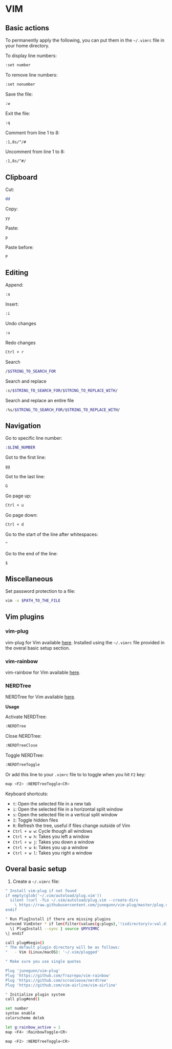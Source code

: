 # VIM

## Basic actions

To permanently apply the following, you can put them in the `~/.vimrc` file in your home directory.

To display line numbers:

```bash
:set number
```

To remove line numbers:

```bash
:set nonumber
```

Save the file:

```bash
:w
```

Exit the file:

```bash
:q
```

Comment from line 1 to 8:

```bash
:1,8s/^/#
```

Uncomment from line 1 to 8:

```bash
:1,8s/^#/
```

## Clipboard

Cut:

```bash
dd
```

Copy:

```bash
yy
```

Paste:

```bash
p
```

Paste before:

```bash
P
```

## Editing

Append:

```bash
:a
```

Insert:

```bash
:i
```

Undo changes

```bash
:u
```

Redo changes

```bash
Ctrl + r
```

Search

```bash
/$STRING_TO_SEARCH_FOR
```

Search and replace

```bash
:s/$STRING_TO_SEARCH_FOR/$STRING_TO_REPLACE_WITH/
```

Search and replace an entire file

```bash
:%s/$STRING_TO_SEARCH_FOR/$STRING_TO_REPLACE_WITH/
```

## Navigation

Go to specific line number:

```bash
:$LINE_NUMBER
```

Got to the first line:

```bash
gg
```

Got to the last line:

```bash
G
```

Go page up:

```bash
Ctrl + u
```

Go page down:

```bash
Ctrl + d
```

Go to the start of the line after whitespaces:

```bash
^
```

Go to the end of the line:

```bash
$
```

## Miscellaneous

Set password protection to a file:

```bash
vim -x $PATH_TO_THE_FILE
```

## Vim plugins

### vim-plug

vim-plug for Vim available [here](https://github.com/junegunn/vim-plug). Installed using the `~/.vimrc` file provided in the overal basic setup section.

### vim-rainbow

vim-rainbow for Vim available [here](https://github.com/frazrepo/vim-rainbow).

### NERDTree

NERDTree for Vim available [here](https://github.com/scrooloose/nerdtree).

**Usage**

Activate NERDTree:

```bash
:NERDTree 
```

Close NERDTree:

```bash
:NERDTreeClose 
```

Toggle NERDTree:

```bash
:NERDTreeToggle
```

Or add this line to your `.vimrc` file to to toggle when you hit `F2` key:

```bash
map <F2> :NERDTreeToggle<CR>
```

Keyboard shortcuts:

- `t`: Open the selected file in a new tab
- `i`: Open the selected file in a horizontal split window
- `s`: Open the selected file in a vertical split window
- `I`: Toggle hidden files
- `R`: Refresh the tree, useful if files change outside of Vim
- `Ctrl + w w`: Cycle though all windows
- `Ctrl + w h`: Takes you left a window
- `Ctrl + w j`: Takes you down a window
- `Ctrl + w k`: Takes you up a window
- `Ctrl + w l`: Takes you right a window

## Overal basic setup

1. Create a `~/.vimrc` file:

```bash
" Install vim-plug if not found
if empty(glob('~/.vim/autoload/plug.vim'))
  silent !curl -fLo ~/.vim/autoload/plug.vim --create-dirs
    \ https://raw.githubusercontent.com/junegunn/vim-plug/master/plug.vim
endif

" Run PlugInstall if there are missing plugins
autocmd VimEnter * if len(filter(values(g:plugs),'!isdirectory(v:val.dir)'))
  \| PlugInstall --sync | source $MYVIMRC
\| endif

call plug#begin()
" The default plugin directory will be as follows:
"   - Vim (Linux/macOS): '~/.vim/plugged'

" Make sure you use single quotes

Plug 'junegunn/vim-plug'
Plug 'https://github.com/frazrepo/vim-rainbow'
Plug 'https://github.com/scrooloose/nerdtree'
Plug 'https://github.com/vim-airline/vim-airline'

" Initialize plugin system
call plug#end()

set number
syntax enable
colorscheme delek

let g:rainbow_active = 1 
map <F4> :RainbowToggle<CR>

map <F2> :NERDTreeToggle<CR>
```
